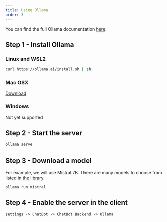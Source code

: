 ```yaml
---
title: Using Ollama
order: 3
---
```


You can find the full Ollama documentation [here](https://github.com/jmorganca/ollama/tree/main/docs).


## Step 1 - Install Ollama

### Linux and WSL2

```bash
curl https://ollama.ai/install.sh | sh
```

### Mac OSX

[Download](https://ollama.ai/download/Ollama-darwin.zip)

### Windows

Not yet supported

## Step 2 - Start the server

```bash
ollama serve
```

## Step 3 - Download a model

For example, we will use Mistral 7B. There are many models to choose from listed in [the library](https://ollama.ai/library).

```bash
ollama run mistral
```

## Step 4 - Enable the server in the client

```md
settings -> ChatBot -> ChatBot Backend -> Ollama
```

